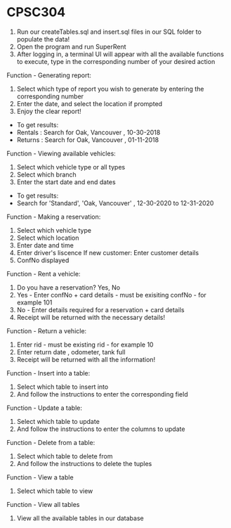 # CPSC304

1. Run our createTables.sql and insert.sql files in our SQL folder to populate the data!
2. Open the program and run SuperRent
3. After logging in, a terminal UI will appear with all the available functions to execute, type in the corresponding number of your desired action


Function - Generating report:
1. Select which type of report you wish to generate by entering the corresponding number
2. Enter the date, and select the location if prompted
3. Enjoy the clear report!
- To get results: 
- Rentals : Search for Oak, Vancouver , 10-30-2018
- Returns : Search for Oak, Vancouver , 01-11-2018

Function - Viewing available vehicles:
1. Select which vehicle type or all types
2. Select which branch
3. Enter the start date and end dates
- To get results: 
- Search for 'Standard', 'Oak, Vancouver' , 12-30-2020 to 12-31-2020

Function - Making a reservation:
1. Select which vehicle type 
2. Select which location
3. Enter date and time
4. Enter driver's liscence
If new customer: Enter customer details
5. ConfNo displayed

Function - Rent a vehicle:
1. Do you have a reservation? Yes, No
2. Yes - Enter confNo + card details - must be exisiting confNo - for example 101
3. No - Enter details required for a reservation + card details
3. Receipt will be returned with the necessary details!

Function - Return a vehicle:
1. Enter rid - must be existing rid - for example 10
2. Enter return date , odometer, tank full
3. Receipt will be returned with all the information!

Function - Insert into a table:
1. Select which table to insert into
2. And follow the instructions to enter the corresponding field

Function - Update a table:
1. Select which table to update
2. And follow the instructions to enter the columns to update

Function - Delete from a table:
1. Select which table to delete from
2. And follow the instructions to delete the tuples

Function - View a table
1. Select which table to view

Function - View all tables
1. View all the available tables in our database
